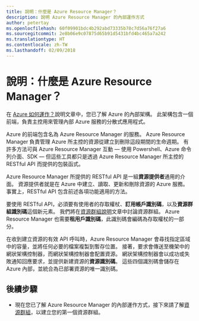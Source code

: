 ```yaml
---
title: 說明：什麼是 Azure Resource Manager？
description: 說明 Azure Resource Manager 的內部運作方式
author: petertay
ms.openlocfilehash: 60f09901bdc4b292abd73335b78c7d56a76f27a6
ms.sourcegitcommit: 2e8b06e9c07875d65b91d5431bfd4bc465a7a242
ms.translationtype: HT
ms.contentlocale: zh-TW
ms.lasthandoff: 02/09/2018
---
```

# <a name="explainer-what-is-azure-resource-manager"></a>說明：什麼是 Azure Resource Manager？

在 [Azure 如何運作？](azure-explainer.md)說明文章中，您已了解 Azure 的內部架構。 此架構包含一個前端，負責主控用來管理內部 Azure 服務的分散式應用程式。

Azure 的前端包含名為 Azure Resource Manager 的服務。 Azure Resource Manager 負責管理 Azure 所主控的資源從建立到刪除這段期間的生命週期。 有許多方法可與 Azure Resource Manager 互動 &mdash; 使用 Powershell、Azure 命令列介面、SDK &mdash; 但這些工具都只是透過 Azure Resource Manager 所主控的 RESTful API 而提供的包裝函式。

Azure Resource Manager 所提供的 RESTful API 是一組**資源提供者**通用的介面。 資源提供者就是在 Azure 中建立、讀取、更新和刪除資源的 Azure 服務。 事實上，RESTful API 包含前述各項功能適用的方法。 

要使用 RESTful API，必須要有使用者的存取權杖、**訂用帳戶識別碼**，以及**資源群組識別碼**這個新元素。 我們將在[資源群組說明](resource-group-explainer.md)文章中討論資源群組。 Azure Resource Manager 也需要**租用戶識別碼**，此識別碼會編碼為存取權杖的一部分。 

在收到建立資源的有效 API 呼叫時，Azure Resource Manager 會尋找指定區域中的容量，並將任何必要的檔案複製到暫存位置。 接著，要求會傳送至機架中的網狀架構控制器，而網狀架構控制器會配置資源。 網狀架構控制器會以成功或失敗通知回應要求，並提供新建資源的**資源識別碼**。 這些四個識別碼會儲存在 Azure 內部，並統合為已部署資源的唯一識別碼。

## <a name="next-steps"></a>後續步驟

* 現在您已了解 Azure Resource Manager 的內部運作方式，接下來請了解[資源群組](resource-group-explainer.md)，以建立您的第一個資源群組。
